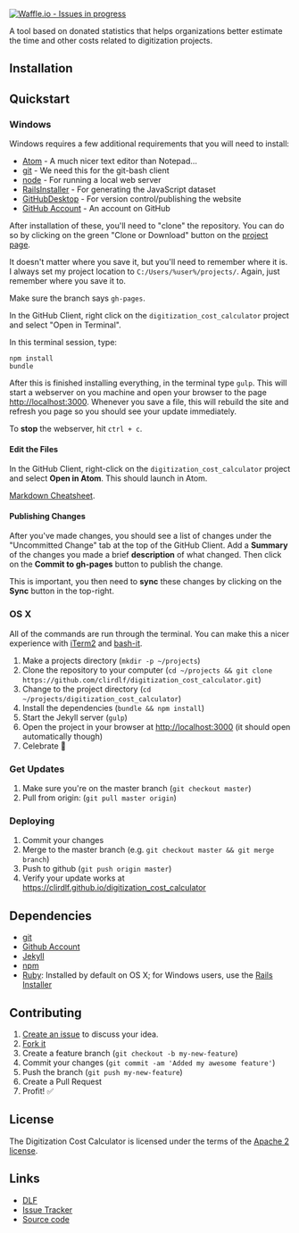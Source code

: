 [![Waffle.io - Issues in progress](https://badge.waffle.io/clirdlf/digitization_cost_calculator.svg?label=in%20progress&title=In%20Progress)](http://waffle.io/clirdlf/digitization_cost_calculator)

A tool based on donated statistics that helps organizations better estimate the time and other costs related to digitization projects.

## Installation

## Quickstart

### Windows

Windows requires a few additional requirements that you will need to install:

- [Atom](https://atom.io/) - A much nicer text editor than Notepad...
- [git](https://git-scm.com/downloads) - We need this for the git-bash client
- [node](https://nodejs.org/en/) - For running a local web server
- [RailsInstaller](http://railsinstaller.org/) - For generating the JavaScript dataset
- [GitHubDesktop](https://desktop.github.com/) - For version control/publishing the website
- [GitHub Account](https://github.com) - An account on GitHub

After installation of these, you'll need to "clone" the repository. You can do so by clicking on the green "Clone or Download" button on the [project page](https://github.com/clirdlf/digitization_cost_calculator).

It doesn't matter where you save it, but you'll need to remember where it is. I always set my project location to `C:/Users/%user%/projects/`. Again, just remember where you save it to.

Make sure the branch says `gh-pages`.

In the GitHub Client, right click on the `digitization_cost_calculator` project and select "Open in Terminal".

In this terminal session, type:

```
npm install
bundle
```

After this is finished installing everything, in the terminal type `gulp`. This will start a webserver on you machine and open your browser to the page [http://localhost:3000](http://localhost:3000). Whenever you save a file, this will rebuild the site and refresh you page so you should see your update immediately.

To **stop** the webserver, hit `ctrl + c`.

#### Edit the Files

In the GitHub Client, right-click on the `digitization_cost_calculator` project and select **Open in Atom**. This should launch in Atom.

[Markdown Cheatsheet](https://github.com/adam-p/markdown-here/wiki/Markdown-Cheatsheet).

#### Publishing Changes

After you've made changes, you should see a list of changes under the "Uncommitted Change" tab at the top of the GitHub Client. Add a **Summary** of the changes you made a brief **description** of what changed. Then click on the **Commit to gh-pages** button to publish the change.

This is important, you then need to **sync** these changes by clicking on the **Sync** button in the top-right.

### OS X

All of the commands are run through the terminal. You can make this a
nicer experience with [iTerm2](https://www.iterm2.com/) and
[bash-it](https://github.com/Bash-it/bash-it#install).

1.  Make a projects directory (`mkdir -p ~/projects`)
2.  Clone the repository to your computer (`cd ~/projects && git clone https://github.com/clirdlf/digitization_cost_calculator.git`)
3.  Change to the project directory (`cd ~/projects/digitization_cost_calculator`)
4.  Install the dependencies (`bundle && npm install`)
5.  Start the Jekyll server (`gulp`)
6.  Open the project in your browser at [http://localhost:3000](http://localhost:3000) (it should open automatically though)
7.  Celebrate :tada:

### Get Updates

1.  Make sure you're on the master branch (`git checkout master`)
2.  Pull from origin: (`git pull master origin`)

### Deploying

1.  Commit your changes
2.  Merge to the master branch (e.g. `git checkout master && git merge branch`)
3.  Push to github (`git push origin master`)
4.  Verify your update works at
    https://clirdlf.github.io/digitization_cost_calculator

## Dependencies

- [git](https://git-scm.com/)
- [Github Account](https://www.github.com/)
- [Jekyll](https://jekyllrb.com)
- [npm](https://www.npmjs.com/)
- [Ruby](https://www.ruby-lang.org/en/): Installed by default on OS X;
  for Windows users, use the [Rails Installer](http://railsinstaller.org/en)

## Contributing

1.  [Create an issue][issues] to discuss your idea.
2.  [Fork it][fork-it]
3.  Create a feature branch (`git checkout -b my-new-feature`)
4.  Commit your changes (`git commit -am 'Added my awesome feature'`)
5.  Push the branch (`git push my-new-feature`)
6.  Create a Pull Request
7.  Profit! :white_check_mark:

## License

The Digitization Cost Calculator is licensed under the terms of the [Apache 2 license](LICENSE).

## Links

- [DLF](https://diglib.org)
- [Issue Tracker][issues]
- [Source code](https://github.com/clirdlf/digitization_cost_calculator)

[issues]: https://github.com/clirdlf/digitization_cost_calculator/issues
[fork-it]: https://github.com/clirdlf/digitization_cost_calculator/fork
